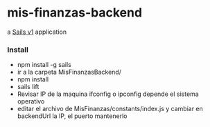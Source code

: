 # mis-finanzas-backend

a [Sails v1](https://sailsjs.com) application
### Install
+ npm install -g sails
+ ir a la carpeta MisFinanzasBackend/
+ npm install
+ sails lift 
+ Revisar IP de la maquina ifconfig o ipconfig depende el sistema operativo
+ editar el archivo de MisFinanzas/constants/index.js y cambiar en backendUrl la IP, el puerto mantenerlo
